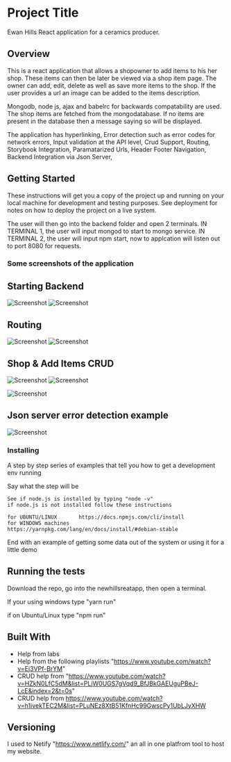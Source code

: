 # Project Title
Ewan Hills React application for a ceramics producer.

## Overview
This is a react application that allows a shopowner to add items to his her shop. These items can then be later be viewed via a shop item page. The owner can add, edit, delete as well as save more items to the shop. If the user provides a url an image can be added to the items description.

Mongodb, node js, ajax and babelrc for backwards compatability are used. The shop items are fetched from the mongodatabase. If no items are present in the database then a message saying so will be displayed.

The application has hyperlinking,
Error detection such as error codes for network errors,
Input validation at the API level,
Crud Support,
Routing,
Storybook Integration,
Paramatarized Urls,
Header Footer Navigation,
Backend Integration via Json Server,


## Getting Started

These instructions will get you a copy of the project up and running on your local machine for development and testing purposes. See deployment for notes on how to deploy the project on a live system.

The user will then go into the  backend folder and open 2 terminals.
IN TERMINAL 1, the user will input mongod to start to mongo service.
IN TERMINAL 2, the user will input npm start, now to applcation will listen out to port 8080 for requests.



### Some screenshots of the application

## Starting Backend

![Screenshot](Mongod.png)
![Screenshot](npmStart.png)


## Routing

![Screenshot](routing1.png)
![Screenshot](routing2.png)

## Shop & Add Items CRUD

![Screenshot](additem1.png)
![Screenshot](additem2.png)


![Screenshot](storybook.png)

## Json server error detection example

![Screenshot](server.png)





### Installing

A step by step series of examples that tell you how to get a development env running

Say what the step will be

```
See if node.js is installed by typing "node -v"
if node.js is not installed follow these instructions 

for UBUNTU/LINUX       https://docs.npmjs.com/cli/install
for WINDOWS machines   https://yarnpkg.com/lang/en/docs/install/#debian-stable
```



End with an example of getting some data out of the system or using it for a little demo

## Running the tests

Download the repo, go into the newhillsreatapp, then open a terminal.

If your using windows type "yarn run"

if on Ubuntu/Linux type "npm run"




## Built With

* Help from labs
* Help from the following playlists "https://www.youtube.com/watch?v=Ej3VPf-BrYM"
* CRUD help from "https://www.youtube.com/watch?v=HZkN0LfC5dM&list=PLjW0UGS7gVqd9_BfJBkGAEUguPBeJ-LcE&index=2&t=0s"
* CRUD help from https://www.youtube.com/watch?v=h1ivekTEC2M&list=PLuNEz8XtB51KfnHc99GwscPy1UbLJyXHW


## Versioning

I used to Netify "https://www.netlify.com/" an all in one platfrom tool to host my website.

